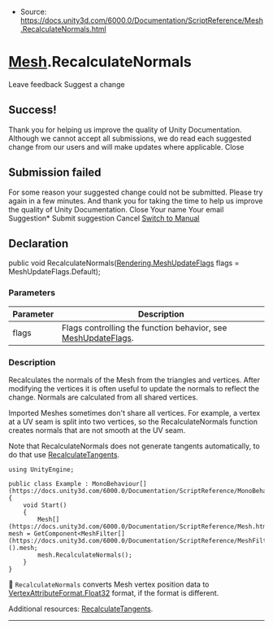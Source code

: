 * Source: https://docs.unity3d.com/6000.0/Documentation/ScriptReference/Mesh.RecalculateNormals.html

#  [Mesh](https://docs.unity3d.com/6000.0/Documentation/ScriptReference/Mesh.html).RecalculateNormals
Leave feedback
Suggest a change
## Success!
Thank you for helping us improve the quality of Unity Documentation. Although we cannot accept all submissions, we do read each suggested change from our users and will make updates where applicable.
Close
## Submission failed
For some reason your suggested change could not be submitted. Please <a>try again</a> in a few minutes. And thank you for taking the time to help us improve the quality of Unity Documentation.
Close
Your name Your email Suggestion* Submit suggestion
Cancel
[Switch to Manual](https://docs.unity3d.com/6000.0/Documentation/Manual/class-Mesh.html "Go to Mesh Component in the Manual")
## Declaration
public void RecalculateNormals([Rendering.MeshUpdateFlags](https://docs.unity3d.com/6000.0/Documentation/ScriptReference/Rendering.MeshUpdateFlags.html) flags = MeshUpdateFlags.Default); 
### Parameters
Parameter | Description  
---|---  
flags | Flags controlling the function behavior, see [MeshUpdateFlags](https://docs.unity3d.com/6000.0/Documentation/ScriptReference/Rendering.MeshUpdateFlags.html).  
### Description
Recalculates the normals of the Mesh from the triangles and vertices.
After modifying the vertices it is often useful to update the normals to reflect the change. Normals are calculated from all shared vertices.  
  
Imported Meshes sometimes don't share all vertices. For example, a vertex at a UV seam is split into two vertices, so the RecalculateNormals function creates normals that are not smooth at the UV seam.  
  
Note that RecalculateNormals does not generate tangents automatically, to do that use [RecalculateTangents](https://docs.unity3d.com/6000.0/Documentation/ScriptReference/Mesh.RecalculateTangents.html).
```
using UnityEngine;  
  
public class Example : MonoBehaviour[](https://docs.unity3d.com/6000.0/Documentation/ScriptReference/MonoBehaviour.html)
{
    void Start()
    {
        Mesh[](https://docs.unity3d.com/6000.0/Documentation/ScriptReference/Mesh.html) mesh = GetComponent<MeshFilter[](https://docs.unity3d.com/6000.0/Documentation/ScriptReference/MeshFilter.html)>().mesh;
        mesh.RecalculateNormals();
    }
}

```

`RecalculateNormals` converts Mesh vertex position data to [VertexAttributeFormat.Float32](https://docs.unity3d.com/6000.0/Documentation/ScriptReference/Rendering.VertexAttributeFormat.Float32.html) format, if the format is different.  
  
Additional resources: [RecalculateTangents](https://docs.unity3d.com/6000.0/Documentation/ScriptReference/Mesh.RecalculateTangents.html).
* * *

